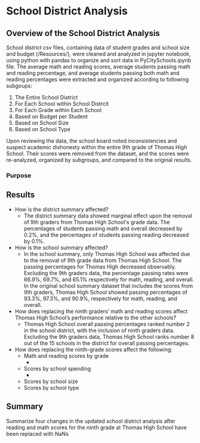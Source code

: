 # School District Analysis

## Overview of the School District Analysis
School district csv files, containing data of student grades and school size and budget (/Resources/), were cleaned and analyzed in jupyter notebook, using python with pandas to organize and sort data in PyCitySchools.ipynb file. The average math and reading scores, average students passing math and reading percentage, and average students passing both math and reading percentages were extracted and organized according to following subgoups:
1. The Entire School District
2. For Each School within School Distrcit
3. For Each Grade within Each School
4. Based on Budget per Student
5. Based on School Size
6. Based on School Type 

Upon reviewing the data, the school board noted inconsistencies and suspect academic dishonesty within the entire 9th grade of Thomas High School. Their scores were removed from the dataset, and the scores were re-analyzed, organized by subgroups, and compared to the original results.

### Purpose


## Results

 - How is the district summary affected?
   -  The district summary data showed marginal effect upon the removal of 9th graders from Thomas High School's grade data. The percentages of students passing math and overall decreased by 0.2%, and the percentages of students passing reading decreased by 0.1%. <br>
 - How is the school summary affected?
   -  In the school summary, only Thomas High School was affected due to the removal of 9th grade data from Thomas High School. The passing percentages for Thomas High decreased observably. Excluding the 9th graders data, the percentage passing rates were 66.9%, 69.7%, and 65.1% respectively for math, reading, and overall. In the original school summary dataset that includes the scores from 9th graders, Thomas High School showed passing percentages of 93.3%, 97.3%, and 90.9%, respectively for math, reading, and overall. <br>
 - How does replacing the ninth graders’ math and reading scores affect Thomas High School’s performance relative to the other schools?
   -  Thomas High School overall passing percentages ranked number 2 in the school district, with the inclusion of ninth graders data. Excluding the 9th graders data, Thomas High School ranks number 8 out of the 15 schools in the district for overall passing percentages. <br>
 - How does replacing the ninth-grade scores affect the following:
   - Math and reading scores by grade
     -  <br>
   - Scores by school spending
     -  <br>
   - Scores by school size
   - Scores by school type

## Summary
Summarize four changes in the updated school district analysis after reading and math scores for the ninth grade at Thomas High School have been replaced with NaNs
